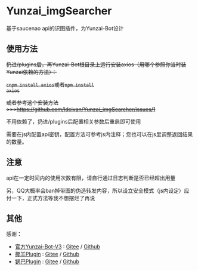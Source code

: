# Yunzai_imgSearcher
基于saucenao api的识图插件，为Yunzai-Bot设计

## 使用方法
<del>扔进/plugins后，再Yunzai-Bot根目录上运行安装axios（用哪个参照你当时装Yunzai依赖的方法）：</del>

<del><code>cnpm install axios</code>或者<code>npm install axios</code></del>

<del>或者参考这个安装方法>>>https://github.com/ldcivan/Yunzai_imgSearcher/issues/1</del>

不用依赖了，扔进/plugins后配置相关参数后重启即可使用

需要在js内配置api密钥，配置方法可参考js内注释；您也可以在js里调整返回结果的数量。

## 注意
api在一定时间内的使用次数有限，请自行通过日志判断是否已经超出用量

另，QQ大概率会ban掉带图的伪造转发内容，所以设立安全模式（js内设定）应付一下，正式方法等我不想摆烂了再说

## 其他
感谢：

* [官方Yunzai-Bot-V3](https://github.com/Le-niao/Yunzai-Bot) : [Gitee](https://gitee.com/Le-niao/Yunzai-Bot)
  / [Github](https://github.com/Le-niao/Yunzai-Bot)
* [椰羊Plugin](https://github.com/yeyang52/yenai-plugin) : [Gitee](https://gitee.com/yeyang52/yenai-plugin)
  / [Github](https://github.com/yeyang52/yenai-plugin)
* [锅巴Plugin](https://github.com/guoba-yunzai/guoba-plugin) : [Gitee](https://gitee.com/guoba-yunzai/guoba-plugin)
  / [Github](https://github.com/guoba-yunzai/guoba-plugin)
